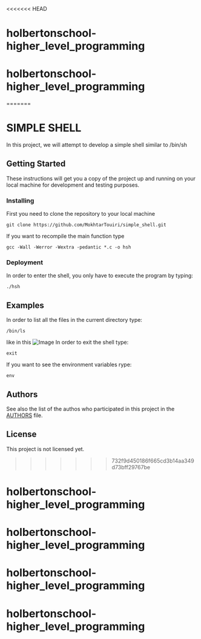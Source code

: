 <<<<<<< HEAD
# holbertonschool-higher_level_programming
# holbertonschool-higher_level_programming
=======
# SIMPLE SHELL

In this project, we will attempt to develop a simple shell similar to /bin/sh

## Getting Started

These instructions will get you a copy of the project up and running on your local machine for development and testing purposes. 

### Installing

First you need to clone the repository to your local machine

```
git clone https://github.com/MokhtarTouiri/simple_shell.git
```

If you want to recompile the main function type

```
gcc -Wall -Werror -Wextra -pedantic *.c -o hsh
```

### Deployment

In order to enter the shell, you only have to execute the program by typing:

```
./hsh
```
## Examples
In order to list all the files in the current directory type:
```
/bin/ls
```
like in this ![Image]()
In order to exit the shell type: 

```
exit
```

If you want to see the environment variables rype:

```
env
```

## Authors

See also the list of the authos who participated in this project in the [AUTHORS](AUTHORS) file.

## License

This project is not licensed yet.
>>>>>>> 732f9d450186f665cd3b14aa349d73bff29767be
# holbertonschool-higher_level_programming
# holbertonschool-higher_level_programming
# holbertonschool-higher_level_programming
# holbertonschool-higher_level_programming
